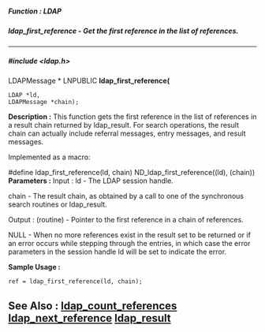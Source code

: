 ##### Function : LDAP
##### ldap_first_reference - Get the first reference in the list of references.
---
##### #include <ldap.h>
LDAPMessage * LNPUBLIC **ldap_first_reference(**

	LDAP *ld,
	LDAPMessage *chain);
**Description :**
This function gets the first reference in the list of references in a result 
chain returned by ldap_result.  For search operations, the result chain can 
actually include referral messages, entry messages, and result messages.

Implemented as a macro:

#define ldap_first_reference(ld, chain) ND_ldap_first_reference((ld), (chain)) 
**Parameters :**
Input :
ld  -  The LDAP session handle.

chain  -  The result chain, as obtained by a call to one of the synchronous search routines or ldap_result.

Output :
(routine)  -  Pointer to the first reference in a chain of references.

NULL  - When no more references exist in the result set to be returned or if an error occurs while stepping through the entries, in which
case the error parameters in the session handle ld will be set to indicate the error.


**Sample Usage :**
```
ref = ldap_first_reference(ld, chain);
```
**See Also :**
[ldap_count_references](D:/md_files/ldap_count_references.md)
[ldap_next_reference](D:/md_files/ldap_next_reference.md)
[ldap_result](D:/md_files/ldap_result.md)
---
